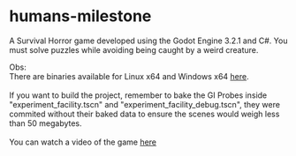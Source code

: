 # humans-milestone
A Survival Horror game developed using the Godot Engine 3.2.1 and C#. You must solve puzzles while avoiding being caught by a weird creature.<br/>

Obs:<br/>
There are binaries available for Linux x64 and Windows x64 [here](https://biorobot.itch.io/humans-milestone#download).
<br/><br/>
If you want to build the project, remember to bake the GI Probes inside "experiment_facility.tscn" and "experiment_facility_debug.tscn", they were commited without their baked data to ensure the scenes would weigh less than 50 megabytes.<br/><br/>
You can watch a video of the game [here](https://www.youtube.com/watch?v=3BL7vPedSl0)
